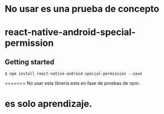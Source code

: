 # No usar es una prueba de concepto
# react-native-android-special-permission

## Getting started

`$ npm install react-native-android-special-permission --save`



  
=======
No usar esta libreria esta en fase de proebas de npm.

es solo aprendizaje.
=======

